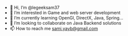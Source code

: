 - 👋 Hi, I’m @legeeksam37
- 👀 I’m interested in Game and web server development
- 🌱 I’m currently learning OpenGl, DirectX, Java, Spring...
- 💞️ I’m looking to collaborate on Java Backend solutions
- 📫 How to reach me sami.yayb@gmail.com

<!---
legeeksam37/legeeksam37 is a ✨ special ✨ repository because its `README.md` (this file) appears on your GitHub profile.
You can click the Preview link to take a look at your changes.
--->
